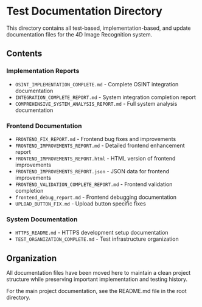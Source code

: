 # Test Documentation Directory

This directory contains all test-based, implementation-based, and update documentation files for the 4D Image Recognition system.

## Contents

### Implementation Reports
- `OSINT_IMPLEMENTATION_COMPLETE.md` - Complete OSINT integration documentation
- `INTEGRATION_COMPLETE_REPORT.md` - System integration completion report
- `COMPREHENSIVE_SYSTEM_ANALYSIS_REPORT.md` - Full system analysis documentation

### Frontend Documentation
- `FRONTEND_FIX_REPORT.md` - Frontend bug fixes and improvements
- `FRONTEND_IMPROVEMENTS_REPORT.md` - Detailed frontend enhancement report
- `FRONTEND_IMPROVEMENTS_REPORT.html` - HTML version of frontend improvements
- `FRONTEND_IMPROVEMENTS_REPORT.json` - JSON data for frontend improvements
- `FRONTEND_VALIDATION_COMPLETE_REPORT.md` - Frontend validation completion
- `frontend_debug_report.md` - Frontend debugging documentation
- `UPLOAD_BUTTON_FIX.md` - Upload button specific fixes

### System Documentation
- `HTTPS_README.md` - HTTPS development setup documentation
- `TEST_ORGANIZATION_COMPLETE.md` - Test infrastructure organization

## Organization

All documentation files have been moved here to maintain a clean project structure while preserving important implementation and testing history.

For the main project documentation, see the README.md file in the root directory.
